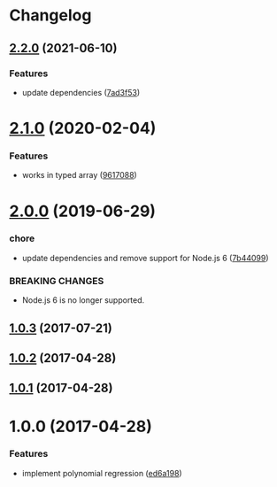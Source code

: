 # Changelog

## [2.2.0](https://github.com/mljs/regression-polynomial/compare/v2.1.0...v2.2.0) (2021-06-10)


### Features

* update dependencies ([7ad3f53](https://github.com/mljs/regression-polynomial/commit/7ad3f53721ca5d88fc23430aaf377d2a73a9893a))

# [2.1.0](https://github.com/mljs/regression-polynomial/compare/v2.0.0...v2.1.0) (2020-02-04)


### Features

* works in typed array ([9617088](https://github.com/mljs/regression-polynomial/commit/961708871c015512921f4538ee6396727db2e8b7))



# [2.0.0](https://github.com/mljs/regression-polynomial/compare/v1.0.3...v2.0.0) (2019-06-29)


### chore

* update dependencies and remove support for Node.js 6 ([7b44099](https://github.com/mljs/regression-polynomial/commit/7b44099))


### BREAKING CHANGES

* Node.js 6 is no longer supported.



<a name="1.0.3"></a>
## [1.0.3](https://github.com/mljs/regression-polynomial/compare/v1.0.2...v1.0.3) (2017-07-21)



<a name="1.0.2"></a>
## [1.0.2](https://github.com/mljs/regression-polynomial/compare/v1.0.1...v1.0.2) (2017-04-28)



<a name="1.0.1"></a>
## [1.0.1](https://github.com/mljs/regression-polynomial/compare/v1.0.0...v1.0.1) (2017-04-28)



<a name="1.0.0"></a>
# 1.0.0 (2017-04-28)


### Features

* implement polynomial regression ([ed6a198](https://github.com/mljs/regression-polynomial/commit/ed6a198))



